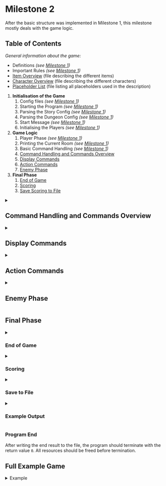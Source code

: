 # Milestone 2
After the basic structure was implemented in Milestone 1, this milestone mostly deals with the game logic. 

## Table of Contents
_General information about the game:_
* Definitions _(see [Milestone 1](Milestone_1.md))_
* Important Rules _(see [Milestone 1](Milestone_1.md))_
* [Item Overview](Items.md) (file describing the different items)
* [Character Overview](Characters.md) (file describing the different characters)
* [Placeholder List](Placeholder_List.md) (file listing all placeholders used in the description)

1. **Initialisation of the Game**
    1. Config files _(see [Milestone 1](Milestone_1.md))_
    2. Starting the Program _(see [Milestone 1](Milestone_1.md))_
    3. Parsing the Story Config _(see [Milestone 1](Milestone_1.md))_
    4. Parsing the Dungeon Config _(see [Milestone 1](Milestone_1.md))_
    5. Start Message _(see [Milestone 1](Milestone_1.md))_
    6. Initialising the Players _(see [Milestone 1](Milestone_1.md))_
2. **Game Logic**
    1. Player Phase _(see [Milestone 1](Milestone_1.md))_
    2. Printing the Current Room _(see [Milestone 1](Milestone_1.md))_
    3. Basic Command Handling _(see [Milestone 1](Milestone_1.md))_
    4. [Command Handling and Commands Overview](#command-handling-and-commands-overview)
    5. [Display Commands](#display-commands)
    6. [Action Commands](#action-commands)
    7. [Enemy Phase](#enemy-phase)
3. **Final Phase**
    1. [End of Game](#end-of-game)
    2. [Scoring](#scoring)
    3. [Save Scoring to File](#save-to-file)


<details>
<summary><h2> Command Handling and Commands Overview</h2></summary>

As already mentioned, during the `Player Phase` the players can enter commands until
they have performed `<NUMBER_OF_PLAYERS>` **actions**, which ends the `Player Phase` and starts the next phase. The next phase can
either be the [`Enemy Phase`](#enemy-phase) or, if there are no more enemies in the current room, the next `Player Phase`.

`<NUMBER_OF_PLAYERS>` is the number of players at the start of the game and does not change, even if players are defeated.

How the user is prompted for input is described in [Milestone 1](Milestone_1.md).

<details>
<summary><h3> Invalid Commands Handling </h3></summary>

Whenever a command input is entered it should be checked for validity. If one of the following errors occurs,
the corresponding error message with the listed story key is printed. Then print the command prompt again (without any 
preceding prompt messages). The player should now be able to enter a new command. 

An invalid "action" command **does not count as an action**.

For each invalid command only print one error message. If several errors occur, the error with the highest priority
is printed. The earlier the command is listed in the table below, the higher its priority.

| Errors                           | Description                                                                                                                                                              | Story Key                      |
|----------------------------------|--------------------------------------------------------------------------------------------------------------------------------------------------------------------------|--------------------------------|
| **unknown command**              | the entered command is not known                                                                                                                                         | `E_UNKNOWN_COMMAND`            |
| **invalid number of parameters** | there are more or less parameters than the given command should have                                                                                                     | `E_INVALID_PARAM_COUNT`        |
| **invalid parameter value**      | one of the parameters entered does not have a value that can be expected (see [Possible Parameters](#possible-parameters)) (e.g. number instead of a possible character) | `E_INVALID_PARAM`              |
| **entity or item not available** | the entity is not in the current room (e.g. player already defeated) or the item is neither in the inventory of the player nor equipped        | `E_ENTITY_OR_ITEM_UNAVAILABLE` |
| **invalid position**             | the position is outside the room, out of reach (e.g. not adjacent if needed) or does not point to an expected entity                                                     | `E_INVALID_POSITION`           |

> **Attention:** The "invalid number of parameters" error can also apply to the `quit` command.

</details>

<details>
<summary><h3> Command Types </h3></summary>

There are two different command types (other than `quit`/`EOF`):
- [Display Commands](#display-commands)
- [Action Commands](#action-commands)

Display Commands only print information to the command line and therefore do not change anything
in the game. They do not count as actions.

All other commands are Action Commands that change something in the game and count as **actions**.

</details>

<details>
<summary><h3> Possible Parameters </h3></summary>

The following table shows the possible parameters a command can have and which input values are valid for the corresponding type 
(further constraints may be listed in the command description itself).

|                              | Description                             | valid parameter values                                              | Example |
|------------------------------|-----------------------------------------|---------------------------------------------------------------------|---------|
| `<PLAYER_TYPE_ABBREVIATION>` | abbreviation of a player type           | `W`, `B`, `R`                                                       | `W`     |
| `<POSITION>`                 | position of a field in the current room | format: `<ROW>,<COLUMN>` (both integers, no whitespaces in between) | `2,1`   |
| `<ITEM_ABBREVIATION>`        | abbreviation of an item                 | an item abbreviation from the [item overview](Items.md)             | `PARM`  |

If an entered parameter does not fit the expected type, this causes an **invalid parameter value** error.

</details>
</details>

<details>
<summary><h2> Display Commands</h2></summary>

In this section all display commands are described.
These commands print game information or handle display options.

**Display commands do not ...**
* **count as actions**: will not increase the number of performed actions
* **affect the map**: therefore, the map should not be printed afterward


<details>
<summary><h3> Display Command: help</h3></summary>

**Syntax**: `help`

This command outputs the following help text:
```
-- Commands ----------------------------------------\n
- help\n
     Prints this help text.\n
\n
- quit\n
    Terminates the game.\n
\n
- story\n
    Activates or deactivates the stories of the rooms.\n
\n
- map\n
    Activates or deactivates the map.\n
\n
- positions\n
    Prints the current positions of the players and enemies.\n
\n
- player <PLAYER_TYPE_ABBREVIATION>\n
    Prints player information of the specific player.\n
    <PLAYER_TYPE_ABBREVIATION>: type of the player\n
\n
- inventory <PLAYER_TYPE_ABBREVIATION>\n
    Prints the inventory of the specific player.\n
    <PLAYER_TYPE_ABBREVIATION>: type of the player\n
\n
* move <PLAYER_TYPE_ABBREVIATION> <POSITION>\n
    Lets the player move to an adjacent field.\n
    <PLAYER_TYPE_ABBREVIATION>: type of the player\n
    <POSITION>: field at position: <ROW>,<COLUMN>\n
\n
* loot <PLAYER_TYPE_ABBREVIATION> <POSITION>\n
    Lets the player loot an adjacent chest.\n
    <PLAYER_TYPE_ABBREVIATION>: type of the player\n
    <POSITION>: field at position: <ROW>,<COLUMN>\n
\n
* use <PLAYER_TYPE_ABBREVIATION> <ITEM_ABBREVIATION>\n
    Lets the player use a potion or equip armor or weapons.\n
    <PLAYER_TYPE_ABBREVIATION>: type of the player\n
    <ITEM_ABBREVIATION>: abbreviation of an item in the players inventory\n
\n
* attack <PLAYER_TYPE_ABBREVIATION> <POSITION>\n
    Lets the player attack with the equipped weapon on the given position.\n
    <PLAYER_TYPE_ABBREVIATION>: type of the player\n
    <POSITION>: field at position: <ROW>,<COLUMN>\n
\n
-- Legend ------------------------------------------\n
- display commands\n
* action commands (count as actions)\n
----------------------------------------------------\n
```
</details>

<details>
<summary><h3> Display Command: story</h3></summary>

**Syntax**: `story`

This command influences whether the Room Story (see [Milestone_1](Milestone_1.md) > Printing the Current Room) will be printed when entering a room for 
the first time. Initially the story output is active.

If the output of the story is **active** and the command `story` is entered, the output is deactivated.
The room story will not be printed when entering new rooms for the first time.

If the output of the story is **not active** and the command `story` is entered, the output is activated.

> **Attention**: A room counts as already having been entered for the first time as soon as the players enter it, even if 
> the story output is not active at that moment.

</details>

<details>
<summary><h3> Display Command: map</h3></summary>

**Syntax**: `map`

This command influences whether the Room Map (see [Milestone_1](Milestone_1.md) > Printing the Current Room) will be printed when entering a room and after 
an action command. 
Initially the output of the map is active.

If the output of the map is **active** and the command `map` is entered, the output is deactivated. 
From now on, the map is not printed anymore.

If the output of the map is **not active** and the command `map` is entered, the output is activated. **The map
is printed once immediately.** The output of the map then stays active from now on.

</details>

<details>
<summary><h3> Display Command: positions</h3></summary>

**Syntax**: `positions`

This command outputs for every player and enemy in the current room the positions on the map.

First all players are printed in player order by id, then all enemies are printed in **alphabetical order and by ascending id**.

#### Printing a Player
```
<PLAYER_TYPE_NAME> [<PLAYER_TYPE_ABBREVIATION>] "<PLAYER_NAME>" on (<ROW>,<COLUMN>)\n
```
#### Printing an Enemy
```
<ENEMY_TYPE_NAME> <ENEMY_ID> [<ENEMY_TYPE_ABBREVIATION><ENEMY_ID>] on (<ROW>,<COLUMN>)\n
```
#### Example
```
Wizard [W] "John" on (2,1)\n
Barbarian [B] "Lisa" on (2,3)\n
Rogue [R] "Max" on (4,1)\n
Zombie 1 [Z1] on (2,2)\n
Zombie 2 [Z2] on (3,4)\n
```

</details>

<details>
<summary><h3> Display Command: player</h3></summary>

**Syntax**: `player <PLAYER_TYPE_ABBREVIATION>`

This command outputs the current player information of the specified player.

The values that should be inserted for the different player attributes are further described in the
[character overview](Characters.md).

```
<PLAYER_TYPE_NAME> [<PLAYER_TYPE_ABBREVIATION>] "<PLAYER_NAME>" on (<ROW>,<COLUMN>)\n
  Armor Value: <AV>\n
  Current Health: <CURRENT_HEALTH>\n
  Max Health: <MAX_HEALTH>\n
  Strength: <STR>\n
  Vitality: <VIT>\n
```
- `<AV>` is the player type base armor value or the armor value of an equipped armor item, whichever is higher

The values of the player attributes should be **right aligned**. To make that work you can assume that no value can have
more than **5 digits** and that there is at least one space between the longest attribute name and the value. This way 
you can prefix every number with spaces so that the value always aligns correctly.

The following illustration shows what the output should look like. Spaces should be printed as they are, X are either 
replaced by a single digit of a number or a space, depending on how many digits the number has.
```
<PLAYER_TYPE_NAME> [<PLAYER_TYPE_ABBREVIATION>] "<PLAYER_NAME>" on (<ROW>,<COLUMN>)\n
  Armor Value:    XXXXX\n
  Current Health: XXXXX\n
  Max Health:     XXXXX\n
  Strength:       XXXXX\n
  Vitality:       XXXXX\n
```


</details>

<details>
<summary><h3> Display Command: inventory </h3></summary>

**Syntax**: `inventory <PLAYER_TYPE_ABBREVIATION>`

This command outputs equipped items and the inventory of the specified player. 

Each inventory consists of the armor items, weapons and consumables the player possesses.
If the player **doesn't have any item of one item type in their inventory** (e.g. no weapons) the whole section of this type should
be **skipped**. 

An item with the amount zero should never be printed.

First the `<PLAYER_NAME>` of the player is printed, which is followed by the different item sections:
```
Inventory "<PLAYER_NAME>"\n
```

#### Equipped Items
The player can have at most a single armor and a single weapon equipped. These items are printed next in the following format:

```
  Equipped Armor: [<ARMOR_ABBREVIATION>] <ARMOR_NAME>\n
  Equipped Weapon: [<WEAPON_ABBREVIATION>] <WEAPON_NAME>\n
```
If there is no weapon or no armor equipped, the abbreviation should be replaced by `-` and the name replaced by `None`.
Equipped items should **not** be considered again in the sections below.

#### Armor Items 
Next all **unequipped** armor items are listed in a single line, sorted by their item abbreviation in **alphabetical 
order** and separated by `,`.

```
  Armor: [<ARMOR_ABBREVIATION>] <ARMOR_NAME> (<AMOUNT>), <...>, [<ARMOR_ABBREVIATION>] <ARMOR_NAME> (<AMOUNT>)\n
```

#### Weapon Items
Next all **unequipped** weapon items are listed in a single line, sorted by their item abbreviation in **alphabetical 
order** and separated by `,`.

```
  Weapons: [<WEAPON_ABBREVIATION] <WEAPON_NAME> (<AMOUNT>), <...>, [<WEAPON_ABBREVIATION>] <WEAPON_NAME> (<AMOUNT>)\n
```

#### Consumable Items
Next all consumable items are listed in a single line, sorted by their item abbreviation in **alphabetical order** and
separated by `,`.

```
  Consumables: [<CONSUMABLE_ABBREVIATION>] <CONSUMABLE_NAME> (<AMOUNT>), <...>, [<CONSUMABLE_ABBREVIATION>] <CONSUMABLE_NAME> (<AMOUNT>)\n
```

#### Example

```
Inventory "John"\n
  Equipped Armor: [-] None\n
  Equipped Weapon: [DAGG] Dagger\n
  Armor: [CHML] Chain Mail (1), [LARM] Leather Armor (1)\n
  Weapons: [DAGG] DAGGER (2), [SBOW] Shortbow (1)\n
  Consumables: [ARRW] Arrow (12)\n
```
</details>
</details>

<details>
<summary><h2> Action Commands</h2></summary>

These commands count as actions and therefore after successful execution of these commands:
* the number of performed **actions** increases by one
* the **current room is printed** as described in Milestone 1


<details>
<summary><h3> Action Command: move</h3></summary>

**Syntax**: `move <PLAYER_TYPE_ABBREVIATION> <POSITION>`

With this command the specified player can move to an adjacent `<POSITION>`.

The `<POSITION>` is **invalid** if it is not adjacent to the player, is outside the current room's boundaries,
or does not point to an empty field or a door.
How **invalid positions** are handled is described in the invalid commands section (see 
[Command Handling and Commands Overview](#command-handling-and-commands-overview) > Invalid Commands).

If a player's **position changes**, the following message should be printed:
```
<PLAYER_TYPE_NAME> [<PLAYER_TYPE_ABBREVIATION>] "<PLAYER_NAME>" moved to (<POSITION>).\n
```

#### Move to Empty Field
If the player moves to an empty field their position changes to the given `<POSITION>`.

#### Move to Door
In addition to an empty field the player can also move onto a field that contains a door.

If this **door is locked** the message with the story key `E_MOVE_LOCKED_DOOR` is printed. 
This is **not counted** as a performed action and the player's position does not change.
Then print the command prompt again (without any preceding prompt messages), and wait for a new user input.

> **Note**: The **door is locked** error has a lower priority than all other errors mentioned in the
> invalid commands section.

If this  **door is unlocked**, first the position change message is printed. Then all players enter the room the door
goes to. They now spawn in the new room around the door which would go back to the previous room. For how that works and
some examples see [Milestone 1](Milestone_1.md) > Important Rules > Moving through the Dungeon.

> **Attention:** Moving to a new room resets the action counter in the current Player Phase to `0`.

</details>

<details>
<summary><h3> Action Command: loot</h3></summary>

**Syntax**: `loot <PLAYER_TYPE_ABBREVIATION> <POSITION>`

With this command the specified player can loot an adjacent treasure chest or death location.

The `<POSITION>` is invalid, if it's not adjacent to the player, is outside the current room's boundaries, or does not
point to a Death Location or Treasure Chest.
How **invalid positions** are handled is described in the invalid commands section (see
[Command Handling and Commands Overview](#command-handling-and-commands-overview) > Invalid Commands).

#### Death Location (`X`)
A death location appears whenever a player or enemy is defeated and holds the items the character had in their inventory and 
any items they had equipped.

Now a player can [successfully loot](#successful-loot) the death location and the death location is deleted from the game afterward.

#### Treasure Chest (`T`)
The location and contents of a treasure chest are specified in the dungeon config. 

Before a player can loot a locked treasure chest they need to roll `1 d20` to decide if they are able to **unlock the chest**.
To open the chest the value of `1 d20 + <VIT>` needs to be higher than the `<VALUE_NEEDED_TO_UNLOCK>` in the dungeon config.

`<VIT>` is the vitality stat of the player.

Print the following to inform the player of what they need to roll to open the chest:
```
** To unlock this chest you need to roll at least <MIN_VALUE_TO_ROLL> to reach the <VALUE_NEEDED_TO_UNLOCK> needed.\n
```
`<MIN_VALUE_TO_ROLL>` is calculated with `<VALUE_NEEDED_TO_UNLOCK> - <VIT>`.

Then roll the dice (see [Milestone 1](Milestone_1.md) > Important Rules) and print the dice roll output.

If the **chest could not be opened** (`<MIN_VALUE_TO_ROLL>` was not reached), print the message with the story key 
`N_LOOT_CHEST_LOCKED`. The player does not obtain anything. The command still counts as valid and therefore
also as an **action**.

If the player was able to unlock the chest, they can now successfully loot the treasure chest and the treasure chest is
deleted from the game afterward.


#### Successful Loot
On success the player obtains all items stored in the given entity. The entity is removed from the game.

First the message which has the story key `N_LOOT_SUCCESSFUL` should be printed.
Then, all received items should be listed in the same format as in the `inventory` command.

```
  Armor: [<ARMOR_ABBREVIATION>] <ARMOR_NAME> (<AMOUNT>), <...>, [<ARMOR_ABBREVIATION>] <ARMOR_NAME> (<AMOUNT>)\n
  Weapons: [<WEAPON_ABBREVIATION] <WEAPON_NAME> (<AMOUNT>), <...>, [<WEAPON_ABBREVIATION>] <WEAPON_NAME> (<AMOUNT>)\n
  Consumables: [<CONSUMABLE_ABBREVIATION>] <CONSUMABLE_NAME> (<AMOUNT>), <...>, [<CONSUMABLE_ABBREVIATION>] <CONSUMABLE_NAME> (<AMOUNT>)\n
```

If the entity **doesn't have any item of one item type in it** (e.g. no weapons) the whole section of this type should
be **skipped**.

The new items should be added to the player's inventory.

#### Example
```
  Armor: [BPLT] Breast Plate (1)\n
  Consumables: [ARRW] Arrow (20), [NHEP] Normal Health Potion (2)\n
```

</details>

<details>
<summary><h3> Action Command: use</h3></summary>

**Syntax**: `use <PLAYER_TYPE_ABBREVIATION> <ITEM_ABBREVIATION>`

The `use` command enables a player to use certain items.

Further information about items can be found in the [item overview](Items.md).

#### Ammunition
Ammunition cannot be used with the `use` command. If the item specified is ammunition, this should be handled like an 
**invalid parameter value** error as described in the invalid commands section (see
[Command Handling and Commands Overview](#command-handling-and-commands-overview) > Invalid Commands).

#### Potions
If the item is a potion, it will have an effect on the player and disappear from their inventory and thus also from the game.
When the player uses a potion, the following message should be printed:
```
<PLAYER_TYPE_NAME> [<PLAYER_TYPE_ABBREVIATION>] "<PLAYER_NAME>" consumed "<CONSUMABLE_NAME>".\n
```
If the specified potion is not in the player's inventory, this should be handled as described in 
the invalid commands section (see [Command Handling and Commands Overview](#command-handling-and-commands-overview) > Invalid Commands: **entity or item not available**).

##### Health Potions

If the potion is a health potion, it heals the player by the amount specified in the potion's description. 

A player's health *cannot* exceed its maximum value, which is defined in the [characters](Characters.md) file. Any healing 
that would go above the maximum is wasted and does not do anything.

First, roll the dice specified in the potion's description and print the dice roll output.

Then following message should be printed:
```
<PLAYER_TYPE_NAME> [<PLAYER_TYPE_ABBREVIATION>] "<PLAYER_NAME>" regenerates <HEALTH> health.\n
```
- `<HEALTH>` should be replaced by the result of the calculation in the potion's description, limited by the amount of 
  health missing until the player reaches maximum health

##### Resistance Potions

If the potion is a resistance potion, it makes the player resistant to a certain type of damage. This means the player will take only 
50 % of all damage received of that type (the halved damaged is rounded down to the next integer). This effect lasts until the player leaves the current room.

Effects of multiple resistance potions *do not stack*. If a character is affected by potion A and uses
potion B, the effect of potion B replaces the effect of potion A.

The following message should be printed:
```
<PLAYER_TYPE_NAME> [<PLAYER_TYPE_ABBREVIATION>] "<PLAYER_NAME>" is now resistant to "<DAMAGE_TYPE>" until leaving the room.\n
```
- `<DAMAGE_TYPE>` should be replaced by the damage type in the potion's description (`Fire`, `Cold`, `Force` or `Acid`).

#### Equipment

If the item is an armor or a weapon item, it will change the player's equipment.

A player character can have at most **one armor item** and **one weapon item** equipped at any point in the game.

If the player already has an item with the specified `<ITEM_ABBREVIATION>` equipped, the item should be removed from the
equipped items and put back in the player's inventory.

If the player does not have an item with the specified `<ITEM_ABBREVIATION>` equipped, and has the specified item in 
their inventory, the item should be removed from the inventory and equipped. Any previously equipped item in the same 
slot (armor or weapon) should be put back into the inventory.

If the player has the specified item neither equipped, nor in their inventory, this should be handled as described in 
the invalid commands section (see [Command Handling and Commands Overview](#command-handling-and-commands-overview) > Invalid Commands: **entity or item not available**).


</details>

<details>
<summary><h3> Action Command: attack</h3></summary>

**Syntax**: `attack <PLAYER_TYPE_ABBREVIATION> <POSITION>`

With this command a player can perform attacks using their equipped weapon that target the specified position.

If **no weapon is equipped**, the attack fails without counting as a performed action and the error message with the
story key `E_ATTACK_NO_WEAPON_EQUIPPED` should be printed instead. Then print the command prompt again (without any 
preceding prompt messages), and wait for a new user input.

> **Note**: If a weapon is equipped needs to be checked before the check if the position is valid, 
> because otherwise it is unclear which positions are valid. All other errors in the invalid commands
> section have a higher priority than the **no weapon equipped** error.

Specific information about all weapons can be found in the [item overview](Items.md#weapon-items).

#### Attack Types
Every weapon has exactly one **type of attack** that can be performed with it. The type of attack affects which positions
count as valid for the `<POSITION>` parameter. How **invalid positions** are handled is described in the invalid commands section (see
[Command Handling and Commands Overview](#command-handling-and-commands-overview) > Invalid Commands).

| Type   | Description                                                                                                                                                                                                                                                                                                                                                                                                                                                                                                       |
|--------|-------------------------------------------------------------------------------------------------------------------------------------------------------------------------------------------------------------------------------------------------------------------------------------------------------------------------------------------------------------------------------------------------------------------------------------------------------------------------------------------------------------------|
| Melee  | Close combat. <br/> Only fields adjacent to the attacker's position are valid.                                                                                                                                                                                                                                                                                                                                                                                                                                    | 
| Ranged | Ranged combat. <br/> All fields in the current room are valid. <br/> Consumes one instance of the required ammunition from the player's inventory (arrows for bows, bolts for crossbows, no ammunition for quarterstaffs). <br/> Should the player not have any ammunition for the weapon they are trying to shoot with, the error message with the story key `E_ATTACK_NO_AMMUNITION` should be printed instead and the attack fails and does not count as an action. Then print the command prompt again (without any preceding prompt messages), and wait for a new user input. **Important**: Enemies have infinite ammunition. |

> **Note**: Quarterstaffs' attack type changes depending on which player type has equipped them.

> **Note**: The **no ammunition** error has a lower priority than all other errors mentioned in the
> invalid commands section, as well as the **no weapon equipped** error.

#### Damage Types
Different weapons deal different types of damage. The possible damage types are:
- Physical
- Fire
- Cold
- Force
- Acid

Some characters are affected differently by some damage types.

> **Note**: Quarterstaffs' damage type changes depending on which player type has equipped them.

#### Damage Patterns

Each weapon deals damage in specific area of the room. This can be a single field (only the field targeted by the 
`<POSITION>` parameter) or multiple fields (the `<POSITION>` and others around it).

As long as the targeted position is valid, the attack will be performed, even if parts of the damage pattern are outside the room map.

The different damage patterns can be found in the [damage patterns](Damage_Patterns.md) file.

> **Note**: Quarterstaffs' damage pattern changes depending on which player type has equipped them.
> 
#### Damage Amount

Each weapon deals a specific amount of damage. The damage is calculated by a dice roll plus optionally one of the player's stats.

An attack deals the same amount of damage on all fields affected by it, to all characters currently on the affected fields
(players, enemies, and possibly the attacker themselves). If no characters are located in the damage area, nobody receives any
damage, but the attack still counts as an action.

> **Note**: Quarterstaffs' damage amount changes depending on which player type has equipped them.

#### Modifying Damage

Before the damage amount is applied to a character and reduces their health, it can be affected by effects and equipment.

##### Resistances

First, all resistances are taken into account. If a character is **resistant** to a damage type, it receives only 
**50 %** of the damage dealt of this type.

The damage is rounded down to the next integer after applying the modification.

##### Armor

Next, the damage is reduced by the target character's armor value (`AV`). This value represents the amount of damage 
(regardless of what damage type) a character can withstand without losing any health.

Each player type has a basic `AV` stat from the beginning, and armor items also have a certain armor value. The damage
will always be reduced by whichever `AV` is higher, the player's or the equipped armor item's.

Enemies cannot equip armor items, so their basic `AV` is always used to reduce the damage taken.

All characters' armor values can be found in the [character overview](Characters.md).

##### Example

For example, if character A hits character B with an attack worth 10 points of damage, but character B has 2 `AV`,
the attack will reduce character B's health by 8. 

If character B is **resistant** to the damage type of character A's attack, the same attack would do 10 * 50 % = 5 points of damage.
This means, reduced by character B's `AV`, the remaining damage is 3.

#### Reducing the Health of and Defeating Characters

If there is any damage remaining after the above modifications, the target character's health is reduced by this amount.

If the character's current health is 0 or below afterwards, the character is **defeated**. 

A Death Location (`X`) will be created on the defeated character's position. 
For a defeated player, the death location contains all items in the inventory of the player at their time of death 
and all equipped items. For a defeated enemy, the death location contains all items listed as loot in their description in 
the [character overview](Characters.md).

The defeated character will no longer be shown on the room map. A **defeated player character** can no longer be used 
to perform actions in the [Player Phase](Milestone_1.md#player-phase). A **defeated enemy character** can no longer attack or 
move in the [Enemy Phase](#enemy-phase). Defeated characters will stay defeated for the rest of the game, even if the players leave and reenter the room at a later time.

>**Hint**: You will still need defeated player characters for the final scoring.

#### Output
Upon successful command execution, first the following message should be printed:
```
<PLAYER_TYPE_NAME> [<PLAYER_TYPE_ABBREVIATION>] "<PLAYER_NAME>" used "<WEAPON_NAME>" on (<POSITION>) affecting <POSITION_LIST>.\n
```
- `<WEAPON_NAME>` should be replaced by the full name of the equipped weapon.
- `<POSITION_LIST>` should be a sequence containing the positions of *all* fields affected by an attack (the ones marked 
with `<!>` and `<+>` in the [damage patterns](Damage_Patterns.md)), sorted first by row and then by column in **ascending
order** using the following format:

```
(<POSITION>), (<POSITION>), ...
```
> **Note**: The `...` should not be printed and only signifies the possibility of a longer list. After the  last element in the list, no comma and space should be printed.

Then roll the dice for the damage amount and print the dice roll output.

Next, in the same order the positions in `<POSITION_LIST>` are printed, the remaining damage (after all modifications) will be
dealt to characters standing on these respective fields. For each field containing a character the following message should be printed:
```
<AFFECTED_CHARACTER_NAME> loses <LOST_HEALTH> health (<TOTAL_DAMAGE> * <RESISTANCE_MODIFIER> - <AV>).\n
```
- `<AFFECTED_CHARACTER_NAME>` is either the name of the player (`<PLAYER_NAME>`), or the type and id of the enemy (e.g. `Zombie 1`).
- `<TOTAL_DAMAGE>` is the amount of damage dealt by the weapon on a single field
- `<RESISTANCE_MODIFIER>` is `100 %` or `50 %` depending on if the character is resistant to the damage type
- `<AV>` is the character's current armor value
- `<LOST_HEALTH>` is min(`<CURRENT_HEALTH>`, max(0, `<REMAINING_DAMAGE>`))
- `<REMAINING_DAMAGE>` is the result of the damage calculation after applying resistance and armor

If a character is **defeated**, the following message should be printed immediately after the message about that 
character losing health:
```
<AFFECTED_CHARACTER_NAME> was defeated.\n
```
</details>
</details>

<details>
<summary><h2>Enemy Phase</h2></summary>

In the enemy phase **every enemy in the current room** either attacks or moves. Enemies should be handled one after the 
other in alphabetical order and by ascending id.

Enemies will first try to **attack** a player and if that's not possible they will then try to **move**.

**After every `Enemy Phase` the current room is printed as described in Milestone 1.**

<details>
<summary><h3> Attacking a Player</h3></summary>

If an enemy wants to attack one of the player characters, first they must choose a target player 
(the player they want to attack), and afterward select one of their weapons to use.

#### Choose Target Player
Each enemy prioritizes the player character **closest** to them as a possible attack target.

The distance between an enemy and a player is calculated as follows:
```
<DISTANCE> = |<PLAYER_ROW> - <ENEMY_ROW>| + |<PLAYER_COLUMN> - <ENEMY_COLUMN>|
```

If multiple player characters share the same distance to the enemy's position, the player with the **least amount of 
health** should be chosen as the target.

If both of these attributes are the same for multiple players, the target player should be the player first in clockwise
order starting from above the enemy's current position, going outwards in circles from the enemy's position (this is similar to the prioritization in collision handling (see [Milestone 1](Milestone_1.md))).

#### Choose Weapon
Each enemy has a set number of weapons they can attack with, which are listed in the enemy's description in the
[character overview](Characters.md#enemy-characters). Each weapon has an attack type, damage type, damage amount and damage pattern. These are the 
same as when a player uses a weapon of the same name.

Melee weapons are only usable if the target player is in a position adjacent to the enemy. Ranged weapons are always usable,
because they can reach every position in the current room.

To decide which weapon an enemy should use to attack the target player, list only those weapons that are **usable on the 
target player** in the order they appear in the enemy's description. Number those weapons starting with 1. Then, use
Random Number Generation (see [Milestone 1](Milestone_1.md)) to generate a random number between 1 and the number of
usable weapons. The result specifies which weapon will be used.

> **Attention**: Choosing a weapon is not a dice roll, therefore no dice roll output should be printed.

> **Attention**: Always generate a random number to choose a weapon, even when there is only one usable weapon. Otherwise your output will not be comparable with the test system.

If no weapons are currently usable, the enemy will move instead.

#### Execute Attack
The enemy now executes an attack with the chosen weapon on the position of the target player. This works the same as when a 
player makes an attack:
- affected fields are chosen according to the damage pattern of the weapon (the `<!>` of the damage pattern illustration 
  should be placed at the position of the target player)
- the basic damage amount is calculated according to the weapon
- for each character on an affected field (player, enemy or attacker themselves):
  - the damage amount is modified according to the resistances of the affected character
  - the damage amount is modified according to the armor value of the affected character
  - the character's health is reduced by the remaining damage
  - if the character is defeated, it will be removed from the map and a death location created at its position 

> **Attention**: Attacks by enemies do **not use ammunition**. They can be performed as often as needed.

#### Output
The output for an enemy attack is very similar to when a player makes an attack. 

Only the first message is slightly different and has a empty line before:
```
\n
<ENEMY_TYPE_NAME> <ENEMY_ID> [<ENEMY_TYPE_ABBREVIATION><ENEMY_ID>] used "<WEAPON_NAME>" on (<POSITION>) affecting <POSITION_LIST>.\n
```
Then roll the dice for the damage amount and print the dice roll output.

The rest of the output works exactly the same as described in the `attack` command. The following 
messages are used as described there:
```
<AFFECTED_CHARACTER_NAME> loses <LOST_HEALTH> health (<TOTAL_DAMAGE> * <RESISTANCE_MODIFIER> - <AV>).\n
```
```
<AFFECTED_CHARACTER_NAME> was defeated.\n
```
</details>
<details>
<summary><h3> Movement</h3></summary>

If none of the enemy's weapons are currently usable on the target player, the enemy will move instead.

When an enemy is moving, Random Number Generation (see [Milestone 1](Milestone_1.md)) is used to generate a random 
number from 1 to the number of adjacent fields of the respective enemy. The fields are numbered in clockwise order 
starting from the field above the enemy's position, which receives the number 1. Then, the enemy should move to the 
target field corresponding to the generated random number. If the field is occupied by another entity, the enemy will be
placed on an empty field in accordance with the collision handling rule (see [Milestone 1](Milestone_1.md)).

The numbers in the following example are just for illustration, they should not be printed.
```
     1   2   3          1   2   3          1   2   3          1   2   3    
   +---+---+---+      +---+---+---+      +---+---+---+      +---+---+---+
 1 |<1>|<2>|   |    1 |   |   |   |    1 |<8>|<1>|<2>|    1 |   |<5>|<1>|
   +---+---+---+      +---+---+---+      +---+---+---+      +---+---+---+
 2 | Z1|<3>|   |    2 |<1>|<2>|   |    2 |<7>| Z1|<3>|    2 |   |<4>| Z1|
   +---+---+---+      +---+---+---+      +---+---+---+      +---+---+---+
 3 |<5>|<4>|   |    3 | Z1|<3>|   |    3 |<6>|<5>|<4>|    3 |   |<3>|<2>|
   +---+---+---+      +---+---+---+      +---+---+---+      +---+---+---+
```

After the enemy has **moved**, the following message should be printed including an empty line before:
```
\n
<ENEMY_TYPE_NAME> <ENEMY_ID> [<ENEMY_TYPE_ABBREVIATION><ENEMY_ID>] moved to (<POSITION>).\n
```

- Here <POSITION> is the position the enemy ends up in, after collision handling if necessary.

> **Attention**: Choosing where to move is not a dice roll, therefore no dice roll output should be printed.
</details>
</details>

## Final Phase

<details>
<summary><h3> End of Game</h3></summary>

> **Note**: The game can be exited at any point in time using the `quit` command or `EOF`, 
> but this does not count as an ending, as no further output needs to be displayed in this case.

The game can end in three different ways:

|                | Description                                                                            | Story Key      |
|----------------|----------------------------------------------------------------------------------------|----------------|
| **Defeat**     | all player characters run out of health and are defeated                               | `N_DEFEAT`     |
| **Flight**     | the players leave the dungeon via the dungeon entrance/exit                            | `N_FLIGHT`     |
| **Completion** | the [Lich](Characters.md#enemy-characters) (the final boss of the dungeon) is defeated | `N_COMPLETION` |

The game ends immediately when one of these conditions is fulfilled, no matter which phase it is currently in. No further output
from the current phase is printed (e.g. further damage messages, printing the current room).

Which of these outcomes occurs will lead to a different final story message being printed.
The corresponding story keys are listed in the table. 

</details>

<details>
<summary><h3> Scoring </h3></summary>

Regardless of how the game ends, the final score overview should be printed after the final story message.

#### Players
First, print the following header:
```
-- Players --------------------------------------\n
```

Then, in the following format, for each player that was **not defeated**, this message should be printed sorted in player
order by id:
```
  <PLAYER_TYPE_NAME> [<PLAYER_TYPE_ABBREVIATION>] "<PLAYER_NAME>" survived.\n
```

After the surviving players, the **defeated** players should be listed in the following format sorted in player order by 
id:
```
  <PLAYER_TYPE_NAME> [<PLAYER_TYPE_ABBREVIATION>] "<PLAYER_NAME>", rest in peace.\n
```

#### Statistics
After the player list, print a statistics overview in the following format:
```
\n
-- Statistics -----------------------------------\n
  <NUMBER_OF_COMPLETED_ROOMS> rooms completed\n
  <TOTAL_ACTIONS> performed actions\n
\n
```
- `<NUMBER_OF_COMPLETED_ROOMS>` represents the number of completed rooms.
- `<TOTAL_ACTIONS>` represents the number of performed actions.

</details>

<details>
<summary><h3> Save to File</h3></summary>

The final scoring should now be saved to a file. For this the player is asked to input a filepath with the 
story key `N_SCORING_FILE` followed by the command prompt. The user can now input the filepath of the file the scoring should
be written to. 

If a file with that path ... 
* ... **doesn't exist:** create a new file with the given path
* ... **is not writable:** print the message with the story key `E_SCORING_FILE_NOT_WRITABLE` and print the 
      filename prompt again, until the input is valid

Now the Scoring (Players and Stats) should be written to the file in the same format as described
above. This should always overwrite the existing file content.

_Example file content_:
```
-- Players --------------------------------------\n
  Wizard [W] "Lisa" survived.\n
  Rogue [R] "John", rest in peace.\n
\n
-- Statistics -----------------------------------\n
  5 rooms completed\n
  57 performed actions\n
\n
```

>**Attention**: `quit` and `EOF` are also valid inputs here.

</details>

<details>
<summary><h3> Example Output</h3></summary>

```
\n
** Unfortunately, this adventure has come to an early end!\n
** The adventurers decided to flee the dangers of the dungeon\n
** rather than fight through it!\n
\n
-- Players --------------------------------------\n
  Wizard [W] "Lisa" survived.\n
  Rogue [R] "John", rest in peace.\n
\n
-- Statistics -----------------------------------\n
  5 rooms completed\n
  57 performed actions\n
\n
** Enter the file path of a writable file or\n
** a path for a new file (including the file format e.g. `.txt`).\n
> 
```
</details>

### Program End

After writing the end result to the file, the program should terminate with the return value `0`. All resources should be
freed before termination.

## Full Example Game

<details>
<summary>Example</summary>

```

** Welcome to the exciting world of Dungeons & Classes!

How many players want to join the adventure? (1 to 3)
> 2

Player 1 what do you wish to be called? (max length 10 characters)
> David
David, please choose a player type:
  [W] Wizard     0/1
  [B] Barbarian  0/1
  [R] Rogue      0/1
> B

Player 2 what do you wish to be called? (max length 10 characters)
> Alex
Alex, please choose a player type:
  [W] Wizard     0/1
  [B] Barbarian  1/1
  [R] Rogue      0/1
> W

-- Players --------------------------------------
  Player 1: Barbarian [B] "David"
  Player 2: Wizard [W] "Alex"

** You have entered the dungeon of the evil Lich!
** Help the anxious souls of the nearby village by freeing
** them from the monsters that haunt it!

** Beware, there are zombies in this room!

-- ROOM 1 (0/2 completed) --------------------

     1   2   3  
   +---+---+---+
 1 |#T |   |#D2|
   +---+---+---+
 2 |   | Z1| B |
   +---+---+---+
 3 |   | W |#D0|
   +---+---+---+
   Z1: 15/15

** What do you want to do?
> positions
Barbarian [B] "David" on (2,3)
Wizard [W] "Alex" on (3,2)
Zombie 1 [Z1] on (2,2)

** What do you want to do?
> player W
Wizard [W] "Alex" on (3,2)
  Armor Value:        0
  Current Health:    10
  Max Health:        10
  Strength:           1
  Vitality:           4

** What do you want to do?
> inventory B
Inventory "David"
  Equipped Armor: [-] None
  Equipped Weapon: [GAXE] Greataxe
  Weapons: [HAXE] Handaxe (2)

** What do you want to do?
> attack B 2,2
Barbarian [B] "David" used "Greataxe" on (2,2) affecting (1,2), (2,2), (3,2).
[Dice Roll] 1 d12 resulting in a total value of 3.

Zombie 1 loses 6 health (7 * 100 % - 1).
Alex loses 7 health (7 * 100 % - 0).

-- ROOM 1 (0/2 completed) --------------------

     1   2   3  
   +---+---+---+
 1 |#T |   |#D2|
   +---+---+---+
 2 |   | Z1| B |
   +---+---+---+
 3 |   | W |#D0|
   +---+---+---+
   Z1: 9/15

** What do you want to do?
> attack W 2,2
Wizard [W] "Alex" used "Quarterstaff of Force" on (2,2) affecting (2,2).
[Dice Roll] 1 d10 resulting in a total value of 5.

Zombie 1 loses 4 health (5 * 100 % - 1).

-- ROOM 1 (0/2 completed) --------------------

     1   2   3  
   +---+---+---+
 1 |#T |   |#D2|
   +---+---+---+
 2 |   | Z1| B |
   +---+---+---+
 3 |   | W |#D0|
   +---+---+---+
   Z1: 5/15

Zombie 1 [Z1] used "Dagger" on (3,2) affecting (3,2).
[Dice Roll] 1 d4 resulting in a total value of 4.

Alex loses 3 health (4 * 100 % - 0).
Alex was defeated.

-- ROOM 1 (0/2 completed) --------------------

     1   2   3  
   +---+---+---+
 1 |#T |   |#D2|
   +---+---+---+
 2 |   | Z1| B |
   +---+---+---+
 3 |   | X |#D0|
   +---+---+---+
   Z1: 5/15

** What do you want to do?
> attack W 2,2
!! Unavailable entity or item.
> attack B 2,2
Barbarian [B] "David" used "Greataxe" on (2,2) affecting (1,2), (2,2), (3,2).
[Dice Roll] 1 d12 resulting in a total value of 6.

Zombie 1 loses 5 health (10 * 100 % - 1).
Zombie 1 was defeated.

-- ROOM 1 (1/2 completed) --------------------

     1   2   3  
   +---+---+---+
 1 |#T |   | D2|
   +---+---+---+
 2 |   | X | B |
   +---+---+---+
 3 |   | X | D0|
   +---+---+---+


** What do you want to do?
> loot B 2,2
** Looting successful! You have received the following items ...
  Weapons: [DAGG] Dagger (1)

-- ROOM 1 (1/2 completed) --------------------

     1   2   3  
   +---+---+---+
 1 |#T |   | D2|
   +---+---+---+
 2 |   |   | B |
   +---+---+---+
 3 |   | X | D0|
   +---+---+---+


** What do you want to do?
> loot B 3,2
** Looting successful! You have received the following items ...
  Weapons: [DAGG] Dagger (1), [QACD] Quarterstaff of Acid (1), [QFRC] Quarterstaff of Force (1)

-- ROOM 1 (1/2 completed) --------------------

     1   2   3  
   +---+---+---+
 1 |#T |   | D2|
   +---+---+---+
 2 |   |   | B |
   +---+---+---+
 3 |   |   | D0|
   +---+---+---+


** What do you want to do?
> move B 1,2
Barbarian [B] "David" moved to (1,2).

-- ROOM 1 (1/2 completed) --------------------

     1   2   3  
   +---+---+---+
 1 |#T | B | D2|
   +---+---+---+
 2 |   |   |   |
   +---+---+---+
 3 |   |   | D0|
   +---+---+---+


** What do you want to do?
> loot B 1,1
** To unlock this chest you need to roll at least 4 to reach the 5 needed.
[Dice Roll] 1 d20 resulting in a total value of 13.

** Looting successful! You have received the following items ...
  Armor: [PARM] Plate Armor (1)
  Weapons: [QCLD] Quarterstaff of Cold (1)
  Consumables: [GHEP] Greater Health Potion (3)

-- ROOM 1 (1/2 completed) --------------------

     1   2   3  
   +---+---+---+
 1 |   | B | D2|
   +---+---+---+
 2 |   |   |   |
   +---+---+---+
 3 |   |   | D0|
   +---+---+---+


** What do you want to do?
> inventory B
Inventory "David"
  Equipped Armor: [-] None
  Equipped Weapon: [GAXE] Greataxe
  Armor: [PARM] Plate Armor (1)
  Weapons: [DAGG] Dagger (2), [HAXE] Handaxe (2), [QACD] Quarterstaff of Acid (1), [QCLD] Quarterstaff of Cold (1), [QFRC] Quarterstaff of Force (1)
  Consumables: [GHEP] Greater Health Potion (3)

** What do you want to do?
> use B PARM

-- ROOM 1 (1/2 completed) --------------------

     1   2   3  
   +---+---+---+
 1 |   | B | D2|
   +---+---+---+
 2 |   |   |   |
   +---+---+---+
 3 |   |   | D0|
   +---+---+---+


** What do you want to do?
> player B
Barbarian [B] "David" on (1,2)
  Armor Value:        8
  Current Health:    13
  Max Health:        13
  Strength:           4
  Vitality:           1

** What do you want to do?
> move 1,3
!! Invalid AMOUNT OF PARAMETERS.
> move B 1,3
Barbarian [B] "David" moved to (1,3).
** Well done, you made it through the first room!
** Let's see if you can master this one as well!

** We have reached the end of the dungeon!
** Kill the Lich and you should all be celebrated as heroes of the dungeon.


-- ROOM 2 (1/2 completed) --------------------

     1   2   3  
   +---+---+---+
 1 |   |#D1| B |
   +---+---+---+
 2 |   | L1|   |
   +---+---+---+
 3 |   |   |   |
   +---+---+---+
   L1: 50/50

** What do you want to do?
> attack B 2,2
Barbarian [B] "David" used "Greataxe" on (2,2) affecting (1,2), (2,2), (2,3).
[Dice Roll] 1 d12 resulting in a total value of 10.

Lich 1 loses 8 health (14 * 100 % - 6).

-- ROOM 2 (1/2 completed) --------------------

     1   2   3  
   +---+---+---+
 1 |   |#D1| B |
   +---+---+---+
 2 |   | L1|   |
   +---+---+---+
 3 |   |   |   |
   +---+---+---+
   L1: 42/50

** What do you want to do?
> attack B 2,2
Barbarian [B] "David" used "Greataxe" on (2,2) affecting (1,2), (2,2), (2,3).
[Dice Roll] 1 d12 resulting in a total value of 10.

Lich 1 loses 8 health (14 * 100 % - 6).

-- ROOM 2 (1/2 completed) --------------------

     1   2   3  
   +---+---+---+
 1 |   |#D1| B |
   +---+---+---+
 2 |   | L1|   |
   +---+---+---+
 3 |   |   |   |
   +---+---+---+
   L1: 34/50

Lich 1 [L1] used "Quarterstaff of Force" on (1,3) affecting (1,3).
[Dice Roll] 1 d10 resulting in a total value of 9.

David loses 1 health (9 * 100 % - 8).

-- ROOM 2 (1/2 completed) --------------------

     1   2   3  
   +---+---+---+
 1 |   |#D1| B |
   +---+---+---+
 2 |   | L1|   |
   +---+---+---+
 3 |   |   |   |
   +---+---+---+
   L1: 34/50

** What do you want to do?
> map

** What do you want to do?
> attack B 2,2
Barbarian [B] "David" used "Greataxe" on (2,2) affecting (1,2), (2,2), (2,3).
[Dice Roll] 1 d12 resulting in a total value of 4.

Lich 1 loses 2 health (8 * 100 % - 6).

-- ROOM 2 (1/2 completed) --------------------

   L1: 32/50

** What do you want to do?
> attack B 2,2
Barbarian [B] "David" used "Greataxe" on (2,2) affecting (1,2), (2,2), (2,3).
[Dice Roll] 1 d12 resulting in a total value of 2.

Lich 1 loses 0 health (6 * 100 % - 6).

-- ROOM 2 (1/2 completed) --------------------

   L1: 32/50

Lich 1 [L1] used "Quarterstaff of Cold" on (1,3) affecting (1,3).
[Dice Roll] 2 d10 resulting in a total value of 11.

David loses 3 health (11 * 100 % - 8).

-- ROOM 2 (1/2 completed) --------------------

   L1: 32/50

** What do you want to do?
> attack B 2,2
Barbarian [B] "David" used "Greataxe" on (2,2) affecting (1,2), (2,2), (2,3).
[Dice Roll] 1 d12 resulting in a total value of 10.

Lich 1 loses 8 health (14 * 100 % - 6).

-- ROOM 2 (1/2 completed) --------------------

   L1: 24/50

** What do you want to do?
> attack B 2,2
Barbarian [B] "David" used "Greataxe" on (2,2) affecting (1,2), (2,2), (2,3).
[Dice Roll] 1 d12 resulting in a total value of 12.

Lich 1 loses 10 health (16 * 100 % - 6).

-- ROOM 2 (1/2 completed) --------------------

   L1: 14/50

Lich 1 [L1] used "Quarterstaff of Fire" on (1,3) affecting (1,2), (1,3), (2,3).
[Dice Roll] 3 d6 resulting in a total value of 10.

David loses 2 health (10 * 100 % - 8).

-- ROOM 2 (1/2 completed) --------------------

   L1: 14/50

** What do you want to do?
> attack B 2,2
Barbarian [B] "David" used "Greataxe" on (2,2) affecting (1,2), (2,2), (2,3).
[Dice Roll] 1 d12 resulting in a total value of 1.

Lich 1 loses 0 health (5 * 100 % - 6).

-- ROOM 2 (1/2 completed) --------------------

   L1: 14/50

** What do you want to do?
> attack B 2,2
Barbarian [B] "David" used "Greataxe" on (2,2) affecting (1,2), (2,2), (2,3).
[Dice Roll] 1 d12 resulting in a total value of 7.

Lich 1 loses 5 health (11 * 100 % - 6).

-- ROOM 2 (1/2 completed) --------------------

   L1: 9/50

Lich 1 [L1] used "Quarterstaff of Cold" on (1,3) affecting (1,3).
[Dice Roll] 2 d10 resulting in a total value of 11.

David loses 3 health (11 * 100 % - 8).

-- ROOM 2 (1/2 completed) --------------------

   L1: 9/50

** What do you want to do?
> map
     1   2   3  
   +---+---+---+
 1 |   |#D1| B |
   +---+---+---+
 2 |   | L1|   |
   +---+---+---+
 3 |   |   |   |
   +---+---+---+

** What do you want to do?
> attack B 2,2
Barbarian [B] "David" used "Greataxe" on (2,2) affecting (1,2), (2,2), (2,3).
[Dice Roll] 1 d12 resulting in a total value of 9.

Lich 1 loses 7 health (13 * 100 % - 6).

-- ROOM 2 (1/2 completed) --------------------

     1   2   3  
   +---+---+---+
 1 |   |#D1| B |
   +---+---+---+
 2 |   | L1|   |
   +---+---+---+
 3 |   |   |   |
   +---+---+---+
   L1: 2/50

** What do you want to do?
> attack B 2,2
Barbarian [B] "David" used "Greataxe" on (2,2) affecting (1,2), (2,2), (2,3).
[Dice Roll] 1 d12 resulting in a total value of 10.

Lich 1 loses 2 health (14 * 100 % - 6).
Lich 1 was defeated.

** Wow, you are all heroes!! You defeated the Lich!
** Go to the village! The people there have organised
** a huge festival to celebrate you!

-- Players --------------------------------------
  Barbarian [B] "David" survived.
  Wizard [W] "Alex", rest in peace.

-- Statistics -----------------------------------
  2 rooms completed
  19 performed actions

** Enter the file path of a writable file or
** a path for a new file (including the file format e.g. `.txt`).
> saves/game_10.txt
```
</details>
